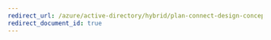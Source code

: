 ```yaml
---
redirect_url: /azure/active-directory/hybrid/plan-connect-design-concepts
redirect_document_id: true
---
```

